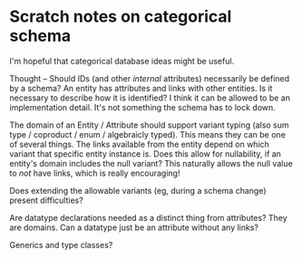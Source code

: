 # Scratch notes on categorical schema

I'm hopeful that categorical database ideas might be useful.

Thought – Should IDs (and other _internal_ attributes) necessarily be defined by a schema? An entity has attributes and links with other entities. Is it necessary to describe how it is identified? I think it can be allowed to be an implementation detail. It's not something the schema has to lock down.

The domain of an Entity / Attribute should support variant typing (also sum type / coproduct / enum / algebraicly typed). This means they can be one of several things. The links available from the entity depend on which variant that specific entity instance is. Does this allow for nullability, if an entity's domain includes the null variant? This naturally allows the null value to _not_ have links, which is really encouraging! 

Does extending the allowable variants (eg, during a schema change) present difficulties?

Are datatype declarations needed as a distinct thing from attributes? They are domains. Can a datatype just be an attribute without any links? 


Generics and type classes?
